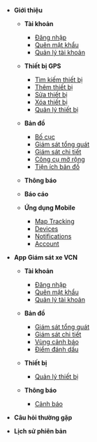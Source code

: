 - **Giới thiệu**

  - **Tài khoản**
    - [Đăng nhập](vi/modules/web-interface/users/login/)
    - [Quên mật khẩu](vi/modules/web-interface/users/forget-password/)
    - [Quản lý tài khoản](vi/modules/web-interface/users/account-management/)

  - **Thiết bị GPS**

    - [Tìm kiếm thiết bị](vi/modules/web-interface/devices/search-device/)
    - [Thêm thiết bị](vi/modules/web-interface/devices/add-device/)
    - [Sửa thiết bị ](vi/modules/web-interface/devices/edit-device/)
    - [Xóa thiết bị ](vi/modules/web-interface/devices/delete-device/)
    - [Quản lý thiết bị](vi/modules/web-interface/devices/equipment-management/)

  - **Bản đồ**

    - [Bố cục ](vi/modules/web-interface/tracking/Interface-main/)
    - [Giám sát tổng quát   ](vi/modules/web-interface/tracking/general-device-monitoring/)
    - [Giám sát chi tiết](vi/modules/web-interface/tracking/detailed-monitoring/)
    - [Công cụ mở rộng](vi/modules/web-interface/tracking/map-tools/)
    - [Tiện ích bản đồ](vi/modules/web-interface/tracking/map-widget/)

  - **Thông báo**

  - **Báo cáo**

  - **Ứng dụng Mobile**

    - [Map Tracking](vi/modules/mobile-apps/map/)
    - [Devices](vi/modules/mobile-apps/devices/)
    - [Notifications](vi/modules/mobile-apps/notifications/)
    - [Account](vi/modules/mobile-apps/account/)

- **App Giám sát xe VCN**
  - **Tài khoản**
    - [Đăng nhập](vi/modules/app-vcn/login-1/)
    - [Quên mật khẩu](vi/modules/app-vcn/forget-password-1/)
    - [Quản lý tài khoản](vi/modules/app-vcn/account-management-1/)

  - **Bản đồ**
    - [Giám sát tổng quát ](vi/modules/app-vcn/general-device-monitoring-1/)
    - [Giám sát chi tiết](vi/modules/app-vcn/detailed-monitoring-1/)
    - [Vùng cảnh báo](vi/modules/app-vcn/warning-area/)
    - [Điểm đánh dấu](vi/modules/app-vcn/poi/)
  
  - **Thiết bị**
    - [Quản lý thiết bị](vi/modules/app-vcn/device-1/)
  - **Thông báo**
    - [Cảnh báo](vi/modules/app-vcn/notification/warning/)
   
  
- **Câu hỏi thường gặp**

- **Lịch sử phiên bản**

<!-- 
[**Giới thiệu** ](vi/modules/get-started/)

[**Giao diện web**](#)
  * [**Tài khoản**](#)
    * [Đăng nhập](vi/modules/web-interface/users/login/)
    * [Quên mật khẩu](vi/modules/web-interface/users/forget-password/)
    * [Quản lý tài khoản](vi/modules/web-interface/users/account-management/) 
  * **Thiết bị GPS**
    * [Tìm kiếm thiết bị](vi/modules/web-interface/devices/search-device/)
    * [Thêm thiết bị](vi/modules/web-interface/devices/add-device/)
    * [Sửa thiết bị ](vi/modules/web-interface/devices/edit-device/)
    * [Xóa thiết bị ](vi/modules/web-interface/devices/delete-device/)
    * [Quản lý thiết bị](vi/modules/web-interface/devices/equipment-management/)
  * **Bản đồ**  
    * [Giao diện chính ](vi/modules/web-interface/tracking/Interface-main/)
  * **Thông báo**
  * **Báo cáo**
  * **Vùng cảnh báo**

**Ứng dụng app-vcn**
   * [Map Tracking](vi/modules/app-vcn-apps/map/)
   * [Devices](vi/modules/app-vcn-apps/devices/)
   * [Notifications](vi/modules/app-vcn-apps/notifications/)
   * [Account](vi/modules/app-vcn-apps/account/)

**Câu hỏi thường gặp**

**Lịch sử phiên bản**

------- -->

